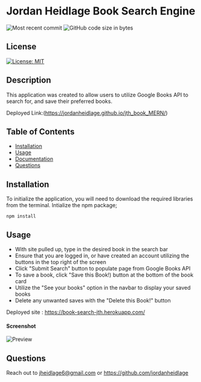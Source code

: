 
# Jordan Heidlage Book Search Engine
    
  ![Most recent commit](https://img.shields.io/github/last-commit/jordanheidlage/jth_book_MERN)
  ![GitHub code size in bytes](https://img.shields.io/github/languages/code-size/jordanheidlage/jth_book_MERN)

## License

  [![License: MIT](https://img.shields.io/badge/License-MIT-yellow.svg)](https://opensource.org/licenses/MIT)

## Description

This application was created to allow users to utilize Google Books API to search for, and save their preferred books.


Deployed Link:(https://jordanheidlage.github.io/jth_book_MERN/)

## Table of Contents

* [Installation](##Installation)
* [Usage](##Usage)
* [Documentation](##Documentation)
* [Questions](##Questions)
  
## Installation

To initialize the application, you will need to download the required libraries from the terminal.
Intialize the npm package;  
```script
npm install
```  


## Usage

- With site pulled up, type in the desired book in the search bar
- Ensure that you are logged in, or have created an account utilizing the buttons in the top right of the screen
- Click "Submit Search" button to populate page from Google Books API
- To save a book, click "Save this Book!) button at the bottom of the book card
- Utilize the "See your books" option in the navbar to display your saved books
- Delete any unwanted saves with the "Delete this Book!" button 

Deployed site : https://book-search-jth.herokuapp.com/

#### Screenshot

![Preview]()



## Questions  

Reach out to jheidlage6@gmail.com or https://github.com/jordanheidlage
  